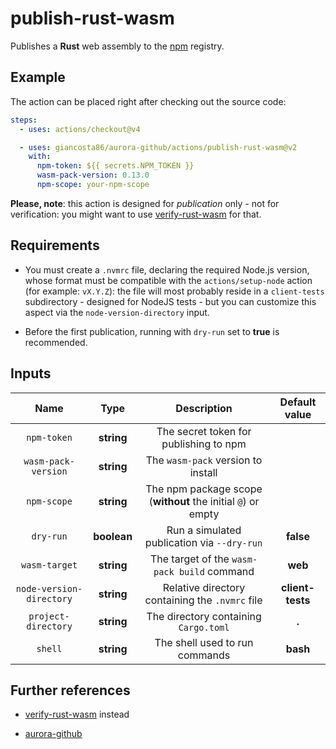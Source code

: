 # publish-rust-wasm

Publishes a **Rust** web assembly to the [npm](https://www.npmjs.com/) registry.

## Example

The action can be placed right after checking out the source code:

```yaml
steps:
  - uses: actions/checkout@v4

  - uses: giancosta86/aurora-github/actions/publish-rust-wasm@v2
    with:
      npm-token: ${{ secrets.NPM_TOKEN }}
      wasm-pack-version: 0.13.0
      npm-scope: your-npm-scope
```

**Please, note**: this action is designed for _publication_ only - not for verification: you might want to use [verify-rust-wasm](../verify-rust-wasm/README.md) for that.

## Requirements

- You must create a `.nvmrc` file, declaring the required Node.js version, whose format must be compatible with the `actions/setup-node` action (for example: `vX.Y.Z`): the file will most probably reside in a `client-tests` subdirectory - designed for NodeJS tests - but you can customize this aspect via the `node-version-directory` input.

- Before the first publication, running with `dry-run` set to **true** is recommended.

## Inputs

|           Name           |    Type     |                         Description                          |  Default value   |
| :----------------------: | :---------: | :----------------------------------------------------------: | :--------------: |
|       `npm-token`        | **string**  |            The secret token for publishing to npm            |                  |
|   `wasm-pack-version`    | **string**  |              The `wasm-pack` version to install              |                  |
|       `npm-scope`        | **string**  | The npm package scope (**without** the initial `@`) or empty |                  |
|        `dry-run`         | **boolean** |         Run a simulated publication via `--dry-run`          |    **false**     |
|      `wasm-target`       | **string**  |         The target of the `wasm-pack build` command          |     **web**      |
| `node-version-directory` | **string**  |       Relative directory containing the `.nvmrc` file        | **client-tests** |
|   `project-directory`    | **string**  |            The directory containing `Cargo.toml`             |      **.**       |
|         `shell`          | **string**  |                The shell used to run commands                |     **bash**     |

## Further references

- [verify-rust-wasm](../verify-rust-wasm/README.md) instead

- [aurora-github](../../README.md)
